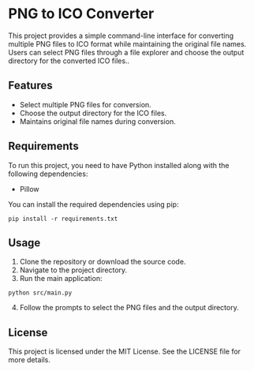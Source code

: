 # PNG to ICO Converter

This project provides a simple command-line interface for converting multiple PNG files to ICO format while maintaining the original file names. Users can select PNG files through a file explorer and choose the output directory for the converted ICO files..

## Features

- Select multiple PNG files for conversion.
- Choose the output directory for the ICO files.
- Maintains original file names during conversion.

## Requirements

To run this project, you need to have Python installed along with the following dependencies:

- Pillow

You can install the required dependencies using pip:

```
pip install -r requirements.txt
```

## Usage

1. Clone the repository or download the source code.
2. Navigate to the project directory.
3. Run the main application:

```
python src/main.py
```

4. Follow the prompts to select the PNG files and the output directory.

## License

This project is licensed under the MIT License. See the LICENSE file for more details.